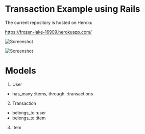 
Transaction Example using Rails 
==============================================================


The current repository is hosted on Heroku

https://frozen-lake-16909.herokuapp.com/

![Screenshot](http://imgur.com/HrdFUeY.png?raw=true)

![Screenshot](http://imgur.com/jy6rp2E.png?raw=true)


Models
==============

1) User
  - has_many :items, through: :transactions 
2) Transaction
  - belongs_to :user
  - belongs_to :item
3) Item



